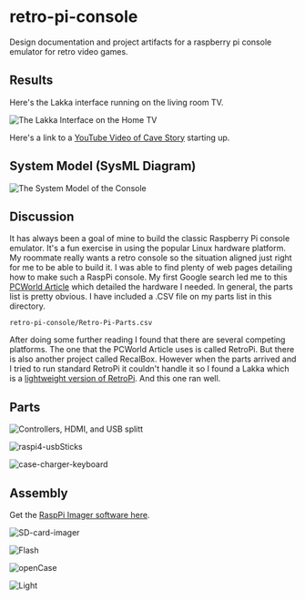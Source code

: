 # retro-pi-console
Design documentation and project artifacts for a raspberry pi console emulator for retro video games. 

## Results

Here's the Lakka interface running on the living room TV. 

![The Lakka Interface on the Home TV](./pics/Result.jpg)

Here's a link to a [YouTube Video of Cave Story](https://youtu.be/Z5ow7Hn4VNo) starting up. 


## System Model (SysML Diagram)

![The System Model of the Console](./pics/system-model.png)

## Discussion


It has always been a goal of mine to build the classic Raspberry Pi console emulator. It's a fun exercise in using the popular Linux hardware platform. My roommate really wants a retro console so the situation aligned just right for me to be able to build it. I was able to find plenty of web pages detailing how to make such a RaspPi console. My first Google search led me to this [PCWorld Article](https://www.pcworld.com/article/406449/how-to-build-a-raspberry-pi-retrogaming-emulation-console.html) which detailed the hardware I needed. In general, the parts list is pretty obvious. I have included a .CSV file on my parts list in this directory. 

```
retro-pi-console/Retro-Pi-Parts.csv
```

After doing some further reading I found that there are several competing platforms. The one that the PCWorld Article uses is called RetroPi. But there is also another project called RecalBox. However when the parts arrived and I tried to run standard RetroPi it couldn't handle it so I found a Lakka which is a [lightweight version of RetroPi]([url](https://www.lakka.tv/get/windows/rpi/)https://www.lakka.tv/get/windows/rpi/). And this one ran well. 

## Parts
![Controllers, HDMI, and USB splitt](./pics/ctrl-hdmi-usb4.jpg)


![raspi4-usbSticks](./pics/raspi4-usbSticks.jpg)


![case-charger-keyboard](./pics/case-charger-keyboard.jpg)

## Assembly

Get the [RaspPi Imager software here](https://www.raspberrypi.com/software/). 

![SD-card-imager](./pics/SD-card-imager.png)

![Flash](./pics/Flash.jpg)

![openCase](./pics/openCase.jpg)

![Light](./pics/Light.jpg)



